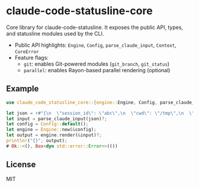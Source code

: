# claude-code-statusline-core

Core library for claude-code-statusline. It exposes the public API, types, and statusline modules used by the CLI.

- Public API highlights: `Engine`, `Config`, `parse_claude_input`, `Context`, `CoreError`
- Feature flags:
  - `git`: enables Git-powered modules (`git_branch`, `git_status`)
  - `parallel`: enables Rayon-based parallel rendering (optional)

## Example

```rust
use claude_code_statusline_core::{engine::Engine, Config, parse_claude_input};

let json = r#"{\n  \"session_id\": \"abc\",\n  \"cwd\": \"/tmp\",\n  \"model\": {\n    \"id\": \"claude-3.5-sonnet\",\n    \"display_name\": \"Sonnet\"\n  }\n}"#;
let input = parse_claude_input(json)?;
let config = Config::default();
let engine = Engine::new(&config);
let output = engine.render(&input)?;
println!("{}", output);
# Ok::<(), Box<dyn std::error::Error>>(())
```

## License

MIT

